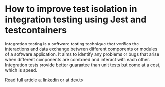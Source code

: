 # How to improve test isolation in integration testing using Jest and testcontainers

Integration testing is a software testing technique that verifies the interactions and data exchange between different components or modules of a software application. It aims to identify any problems or bugs that arise when different components are combined and interact with each other. Integration tests provide better guarantee than unit tests but come at a cost, which is speed.

Read full article at [linkedin](https://www.linkedin.com/pulse/how-improve-test-isolation-integration-testing-using-jest-akinwale-ont6f) or at [dev.to](https://dev.to/akinwalehabib/how-to-improve-test-isolation-in-integration-testing-using-jest-and-testcontainers-1ca)